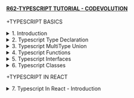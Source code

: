#### [R62-TYPESCRIPT TUTORIAL - CODEVOLUTION](/courses/react/R62.md)

+TYPESCRIPT BASICS

<details>
  <summary>1. Introduction </summary>

# Introduction

<img width="1179" alt="image" src="https://github.com/omeatai/My-Tutorials/assets/32337103/ba683c95-ea70-4c26-aa73-7d3ca27a5f7d">

# Check node version

```tsbs
node -v
```

# Install Typescript Globally

```tsbs
npm install -g typescript
```

# Check Typescript Version

```tsbs
tsc -v
```

# Compile Tupescript File

```tsbs
tsc main
tsc main --watch
```

### TS/learnTS/main.ts:

```ts
export {};
let message: string = "Hello World";

console.log(message);
```

### TS/learnTS/main.js:

```ts
"use strict";
Object.defineProperty(exports, "__esModule", { value: true });
var message = "Hello World";
console.log(message);
```

<img width="910" alt="image" src="https://github.com/omeatai/My-Tutorials/assets/32337103/fbd7c71f-d997-47e8-bf15-91bf08a733e6">
<img width="910" alt="image" src="https://github.com/omeatai/My-Tutorials/assets/32337103/de893ff0-4e1f-4cca-b0cc-aa13387020b6">

# #END </details>

<details>
  <summary>2. Typescript Type Declaration </summary>

# Typescript Type Declaration

### TS/learnTS/main.ts:

```ts
export {};

// Boolean, Number, String
let isBeginner: boolean = true;
let total: number = 0;
let name: string = "Vishwas ";

let sentence: string = "My name is ${name} I am a beginner in Typescript";

console.log(sentence);

// Null, Undefined
let n: null = null;
let u: undefined = undefined;

let isNew: boolean = null;
let myName: string = undefined;

// Array
let list1: number[] = [1, 2, 3];
let list2: Array<number> = [1, 2, 3];

//Tuple
let person1: [string, number] = ["Chris", 22];

//ENUM
enum Color {
  Red,
  Green,
  Blue,
  White = "#fff",
}

let c: Color = Color.Green;
let w: Color = Color.White;

console.log(c); // 1
console.log(w); // #fff

//Any
let randomValue: any = 10;

randomValue = true;
randomValue = "Vishwas";

//Unknown
let myVariable: unknown = 10;

let res = (myVariable as string).toString();
console.log(typeof res);
```

<img width="910" alt="image" src="https://github.com/omeatai/My-Tutorials/assets/32337103/37807416-3b7a-4fc3-a545-4239e11b3318">
<img width="910" alt="image" src="https://github.com/omeatai/My-Tutorials/assets/32337103/90e9527a-d9f5-4cfc-8bbc-b3c5aebdf046">

# #END </details>

<details>
  <summary>3. Typescript MultiType Union </summary>

# Typescript MultiType Union

### TS/learnTS/main.ts:

```ts
export {};

let multiType: number | boolean;

multiType = 20;
multiType = true;
```

<img width="910" alt="image" src="https://github.com/omeatai/My-Tutorials/assets/32337103/2e390237-8d9f-4390-b8e8-cb5065ffeaea">
<img width="910" alt="image" src="https://github.com/omeatai/My-Tutorials/assets/32337103/85d1240f-8d6c-4491-8f6d-1c8bde4da7c0">

# #END </details>

<details>
  <summary>4. Typescript Functions </summary>

# Typescript Functions 

### TS/learnTS/main.ts:

```ts
export {};

//Functions
function add(num1: number, num2: number): number {
  return num1 + num2;
}

add(5, 10);

//Functions with optional parameters
function add2(num1: number, num2?: number): number {
  if (num2) return num1 + num2;
  else return num1;
}

add2(5, 10);
add2(5);

//Functions with default parameters
function add3(num1: number, num2: number = 10): number {
  if (num2) return num1 + num2;
  else return num1;
}

add3(5, 10);
add3(5);
```

<img width="910" alt="image" src="https://github.com/omeatai/My-Tutorials/assets/32337103/e32cce17-313e-4c2c-96cb-43155d5298c8">
<img width="910" alt="image" src="https://github.com/omeatai/My-Tutorials/assets/32337103/c1f3f3fc-0001-46c1-a3c9-96a0c99f9552">

# #END </details>

<details>
  <summary>5. Typescript Interfaces </summary>

# Typescript Interfaces

### TS/learnTS/main.ts:

```ts
export {};

function fullName(person: { firstName: string; lastName: string }) {
  console.log(`${person.firstName} ${person.lastName}`);
}

let p = {
  firstName: "Bruce",
  lastName: "Wayne",
};

fullName(p);

//Function Interfaces
interface Person {
  firstName: string;
  lastName?: string;
}

function fullName2(person: Person) {
  console.log(`${person.firstName} ${person.lastName}`);
}

let p2 = {
  firstName: "Bruce",
  lastName: "Wayne",
};

fullName2(p2);
```

<img width="910" alt="image" src="https://github.com/omeatai/My-Tutorials/assets/32337103/34bcb64b-f6e1-42e5-bbde-d8360d3bdbf3">
<img width="910" alt="image" src="https://github.com/omeatai/My-Tutorials/assets/32337103/0424a72d-3554-45f3-9fd9-6ed56bde3407">

# #END </details>

<details>
  <summary>6. Typescript Classes </summary>

# Typescript Classes

### TS/learnTS/main.ts:

```ts
export {};

//Classes
class Employee {
  public employeeName: string; // public | private | protected

  constructor(name: string) {
    this.employeeName = name;
  }

  greet() {
    console.log(`Good Morning ${this.employeeName}`);
  }
}

let emp1 = new Employee("Vishwas ");
console.log(emp1.employeeName);
emp1.greet();

class Manager extends Employee {
  constructor(managerName: string) {
    super(managerName);
  }
  delegateWork() {
    console.log(`Manager delegating tasks`);
  }
}

let m1 = new Manager("Bruce");
m1.delegateWork();
m1.greet();
console.log(m1.employeeName);
```

<img width="910" alt="image" src="https://github.com/omeatai/My-Tutorials/assets/32337103/e959f2a0-ea8d-4630-8fc4-df5ba691047b">
<img width="910" alt="image" src="https://github.com/omeatai/My-Tutorials/assets/32337103/5541cd0d-2dfa-4145-8518-64ab90c1f884">

# #END </details>

+TYPESCRIPT IN REACT

<details>
  <summary>7. Typescript In React - Introduction </summary>

# Typescript React Introduction

```ts

```

```ts

```

```ts

```

```ts

```

```ts

```

```ts

```

```ts

```

# #END </details>
